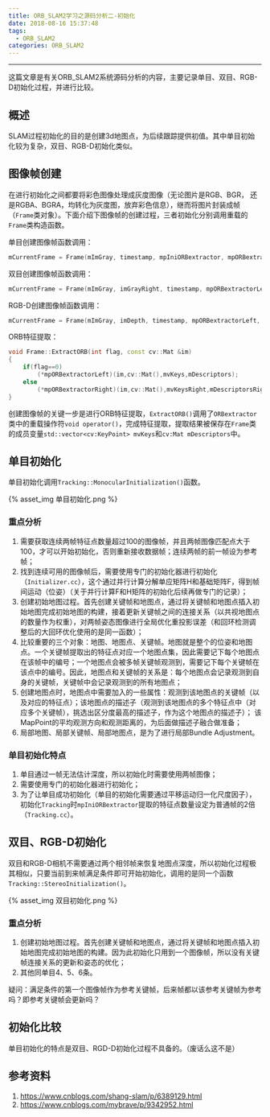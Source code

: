 ```yaml
---
title: ORB_SLAM2学习之源码分析二-初始化
date: 2018-08-16 15:37:48
tags: 
  - ORB_SLAM2
categories: ORB_SLAM2
---
```


----

这篇文章是有关ORB_SLAM2系统源码分析的内容，主要记录单目、双目、RGB-D初始化过程，并进行比较。

<!--more--->

## 概述

SLAM过程初始化的目的是创建3d地图点，为后续跟踪提供初值。其中单目初始化较为复杂，双目、RGB-D初始化类似。

## 图像帧创建

在进行初始化之间都要将彩色图像处理成灰度图像（无论图片是RGB、BGR， 还是RGBA、BGRA，均转化为灰度图，放弃彩色信息），继而将图片封装成帧（`Frame`类对象）。下面介绍下图像帧的创建过程，三者初始化分别调用重载的`Frame`类构造函数。

单目创建图像帧函数调用：

~~~c++
mCurrentFrame = Frame(mImGray, timestamp, mpIniORBextractor, mpORBextractor, mpORBVocabulary, mK, mDistCoef, mbf, mThDepth);
~~~

双目创建图像帧函数调用：

~~~c++
mCurrentFrame = Frame(mImGray, imGrayRight, timestamp, mpORBextractorLeft, mpORBextractorRight, mpORBVocabulary,mK, mDistCoef, mbf, mThDepth);
~~~

RGB-D创建图像帧函数调用：

~~~c++
mCurrentFrame = Frame(mImGray, imDepth, timestamp, mpORBextractorLeft, mpORBVocabulary, mK, mDistCoef, mbf, mThDepth);
~~~

ORB特征提取：

~~~c++
void Frame::ExtractORB(int flag, const cv::Mat &im)
{
    if(flag==0)
        (*mpORBextractorLeft)(im,cv::Mat(),mvKeys,mDescriptors);
    else
        (*mpORBextractorRight)(im,cv::Mat(),mvKeysRight,mDescriptorsRight);
}
~~~

创建图像帧的关键一步是进行ORB特征提取，`ExtractORB()`调用了`ORBextractor`类中的重载操作符`void operator()`，完成特征提取，提取结果被保存在`Frame`类的成员变量`std::vector<cv:KeyPoint> mvKeys`和`cv:Mat mDescriptors`中。

## 单目初始化

单目初始化调用`Tracking::MonocularInitialization()`函数。

{% asset_img 单目初始化.png %}

### 重点分析

1. 需要获取连续两帧特征点数量超过100的图像帧，并且两帧图像匹配点大于100，才可以开始初始化，否则重新接收数据帧；连续两帧的前一帧设为参考帧；
2. 找到连续可用的图像帧后，需要使用专门的初始化器进行初始化（`Initializer.cc`），这个通过并行计算分解单应矩阵H和基础矩阵F，得到帧间运动（位姿）（关于并行计算F和H矩阵的初始化后续再做专门的记录）；
3. 创建初始地图过程。首先创建关键帧和地图点，通过将关键帧和地图点插入初始地图完成初始地图的构建，接着更新关键帧之间的连接关系（以共视地图点的数量作为权重），对两帧姿态图像进行全局优化重投影误差（和回环检测调整后的大回环优化使用的是同一函数）；
4. 比较重要的三个对象：地图、地图点、关键帧。地图就是整个的位姿和地图点。一个关键帧提取出的特征点对应一个地图点集，因此需要记下每个地图点在该帧中的编号；一个地图点会被多帧关键帧观测到，需要记下每个关键帧在该点中的编号。因此，地图点和关键帧的关系是：每个地图点会记录观测到自身的关键帧，关键帧中会记录观测到的所有地图点；
5. 创建地图点时，地图点中需要加入的一些属性：观测到该地图点的关键帧（以及对应的特征点）；该地图点的描述子（观测到该地图点的多个特征点中（对应多个关键帧），挑选出区分度最高的描述子，作为这个地图点的描述子）； 该MapPoint的平均观测方向和观测距离的，为后面做描述子融合做准备；
6. 局部地图、局部关键帧、局部地图点，是为了进行局部Bundle Adjustment。

### 单目初始化特点

1. 单目通过一帧无法估计深度，所以初始化时需要使用两帧图像；
2. 需要使用专门的初始化器进行初始化；
3. 为了让单目成功初始化（单目的初始化需要通过平移运动归一化尺度因子），初始化`Tracking`时`mpIniORBextractor`提取的特征点数量设定为普通帧的2倍（`Tracking.cc`）。

## 双目、RGB-D初始化

双目和RGB-D相机不需要通过两个相邻帧来恢复地图点深度，所以初始化过程极其相似，只要当前到来帧满足条件即可开始初始化，调用的是同一个函数`Tracking::StereoInitialization()`。

{% asset_img 双目初始化.png %}

### 重点分析

1. 创建初始地图过程。首先创建关键帧和地图点，通过将关键帧和地图点插入初始地图完成初始地图的构建。因为此初始化只用到一个图像帧，所以没有关键帧连接关系的更新和姿态的优化；
2. 其他同单目4、5、6条。

疑问：满足条件的第一个图像帧作为参考关键帧，后来帧都以该参考关键帧为参考吗？即参考关键帧会更新吗？

## 初始化比较

单目初始化的特点是双目、RGD-D初始化过程不具备的。（废话么这不是）

## 参考资料

1. https://www.cnblogs.com/shang-slam/p/6389129.html
2. https://www.cnblogs.com/mybrave/p/9342952.html